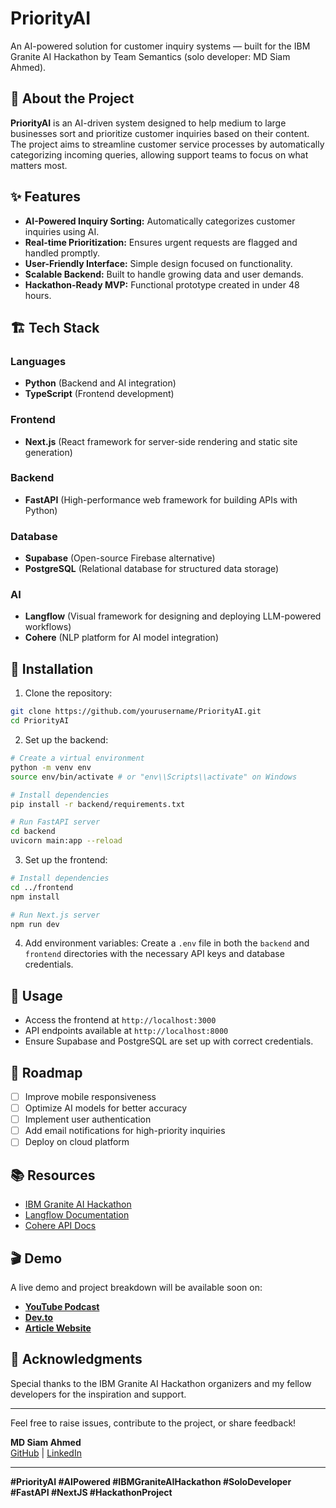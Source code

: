 # PriorityAI

An AI-powered solution for customer inquiry systems — built for the IBM Granite AI Hackathon by Team Semantics (solo developer: MD Siam Ahmed).

## 🚀 About the Project

**PriorityAI** is an AI-driven system designed to help medium to large businesses sort and prioritize customer inquiries based on their content. The project aims to streamline customer service processes by automatically categorizing incoming queries, allowing support teams to focus on what matters most.

## ✨ Features

- **AI-Powered Inquiry Sorting:** Automatically categorizes customer inquiries using AI.
- **Real-time Prioritization:** Ensures urgent requests are flagged and handled promptly.
- **User-Friendly Interface:** Simple design focused on functionality.
- **Scalable Backend:** Built to handle growing data and user demands.
- **Hackathon-Ready MVP:** Functional prototype created in under 48 hours.

## 🏗️ Tech Stack

### Languages
- **Python** (Backend and AI integration)
- **TypeScript** (Frontend development)

### Frontend
- **Next.js** (React framework for server-side rendering and static site generation)

### Backend
- **FastAPI** (High-performance web framework for building APIs with Python)

### Database
- **Supabase** (Open-source Firebase alternative)
- **PostgreSQL** (Relational database for structured data storage)

### AI
- **Langflow** (Visual framework for designing and deploying LLM-powered workflows)
- **Cohere** (NLP platform for AI model integration)

## 🔧 Installation

1. Clone the repository:
```bash
git clone https://github.com/yourusername/PriorityAI.git
cd PriorityAI
```

2. Set up the backend:
```bash
# Create a virtual environment
python -m venv env
source env/bin/activate # or "env\\Scripts\\activate" on Windows

# Install dependencies
pip install -r backend/requirements.txt

# Run FastAPI server
cd backend
uvicorn main:app --reload
```

3. Set up the frontend:
```bash
# Install dependencies
cd ../frontend
npm install

# Run Next.js server
npm run dev
```

4. Add environment variables:
Create a `.env` file in both the `backend` and `frontend` directories with the necessary API keys and database credentials.

## 🚨 Usage

- Access the frontend at `http://localhost:3000`
- API endpoints available at `http://localhost:8000`
- Ensure Supabase and PostgreSQL are set up with correct credentials.

## 🏃 Roadmap

- [ ] Improve mobile responsiveness
- [ ] Optimize AI models for better accuracy
- [ ] Implement user authentication
- [ ] Add email notifications for high-priority inquiries
- [ ] Deploy on cloud platform

## 📚 Resources

- [IBM Granite AI Hackathon](https://lablab.ai/event/generative-ai-hackathon-with-ibm-granite)
- [Langflow Documentation](https://docs.langflow.org/)
- [Cohere API Docs](https://docs.cohere.com/cohere-documentation)

## 🎬 Demo
A live demo and project breakdown will be available soon on:
- **[YouTube Podcast](https://www.youtube.com/@lunstra_studios)**
- **[Dev.to](https://dev.to/siam_ahmed_686b7476076fdb)**
- **[Article Website](https://the-nerdy-espresso.vercel.app/)**

## 🏅 Acknowledgments

Special thanks to the IBM Granite AI Hackathon organizers and my fellow developers for the inspiration and support.

---

Feel free to raise issues, contribute to the project, or share feedback!

**MD Siam Ahmed**  
[GitHub](https://github.com/siamliam12) | [LinkedIn](https://www.linkedin.com/in/siam-ahmed-349b241b9/) 

---

**#PriorityAI #AIPowered #IBMGraniteAIHackathon #SoloDeveloper #FastAPI #NextJS #HackathonProject**

